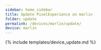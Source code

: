 ```yaml
---
sidebar: home_sidebar
title: Update PixelExperience on marlin
folder: update
permalink: /devices/marlin/update/
device: marlin
---
```

{% include templates/device_update.md %}
